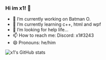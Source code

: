 ### Hi im x1! 👋

- 🔭 I’m currently working on Batman O.
- 🌱 I’m currently learning c++, html and wpf
- 🤔 I’m looking for help life...
- 📫 How to reach me: Discord: x1#3243
- 😄 Pronouns: he/him


![x1's GitHub stats](https://github-readme-stats.vercel.app/api?username=x1official&show_icons=true&theme=Gradient)
